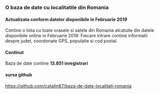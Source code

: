 

### O baza de date cu localitatile din Romania

#### Actualizata conform datelor disponibile in Februarie 2019


Contine o lista cu toate orasele si satele din Romania alcatuite din datele disponibile online in Februarie 2019.
Fiecare intrare contine informatii despre judet, coordonate GPS, populatie si cod postal.

#### Continut
Baza de date contine **13.851 inregistrari**

#### sursa github
https://github.com/catalin87/baza-de-date-localitati-romania

